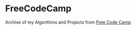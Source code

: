 # FreeCodeCamp
Archive of my Algorithms and Projects from [Free Code Camp](https://www.freecodecamp.com)
